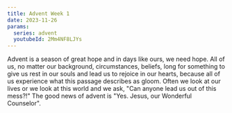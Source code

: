 ```yaml
---
title: Advent Week 1
date: 2023-11-26
params:
  series: advent
  youtubeId: 2Mm4NF8LJYs
---
```


Advent is a season of great hope and in days like ours, we need hope. All of us, no matter our background, circumstances, beliefs, long for something to give us rest in our souls and lead us to rejoice in our hearts, because all of us experience what this passage describes as gloom. Often we look at our lives or we look at this world and we ask, "Can anyone lead us out of this mess?!" The good news of advent is "Yes. Jesus, our Wonderful Counselor".
